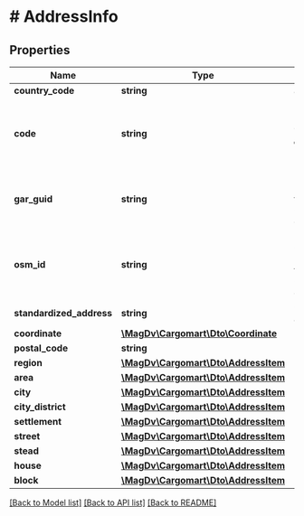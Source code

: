 # # AddressInfo

## Properties

Name | Type | Description | Notes
------------ | ------------- | ------------- | -------------
**country_code** | **string** | alpha3-код страны. |
**code** | **string** | КЛАДР код адреса c префиксом кода страны (например, для России префикс 001), обязательно для не России | [optional]
**gar_guid** | **string** | Идентификатор ГАР конкретного адреса с точностью до дома. Обязателен при countryCode&#x3D;RUS. | [optional]
**osm_id** | **string** | Идентификатор OpenStreetMap конкретного адреса с точностью до дома. Обязателен при countryCode&#x3D;BLR. | [optional]
**standardized_address** | **string** | Стандартизированный адрес одной строкой | [optional]
**coordinate** | [**\MagDv\Cargomart\Dto\Coordinate**](Coordinate.md) | Координаты адреса | [optional]
**postal_code** | **string** | Индекс | [optional]
**region** | [**\MagDv\Cargomart\Dto\AddressItem**](AddressItem.md) |  | [optional]
**area** | [**\MagDv\Cargomart\Dto\AddressItem**](AddressItem.md) |  | [optional]
**city** | [**\MagDv\Cargomart\Dto\AddressItem**](AddressItem.md) |  | [optional]
**city_district** | [**\MagDv\Cargomart\Dto\AddressItem**](AddressItem.md) |  | [optional]
**settlement** | [**\MagDv\Cargomart\Dto\AddressItem**](AddressItem.md) |  | [optional]
**street** | [**\MagDv\Cargomart\Dto\AddressItem**](AddressItem.md) |  | [optional]
**stead** | [**\MagDv\Cargomart\Dto\AddressItem**](AddressItem.md) |  | [optional]
**house** | [**\MagDv\Cargomart\Dto\AddressItem**](AddressItem.md) |  | [optional]
**block** | [**\MagDv\Cargomart\Dto\AddressItem**](AddressItem.md) |  | [optional]

[[Back to Model list]](../../README.md#models) [[Back to API list]](../../README.md#endpoints) [[Back to README]](../../README.md)
